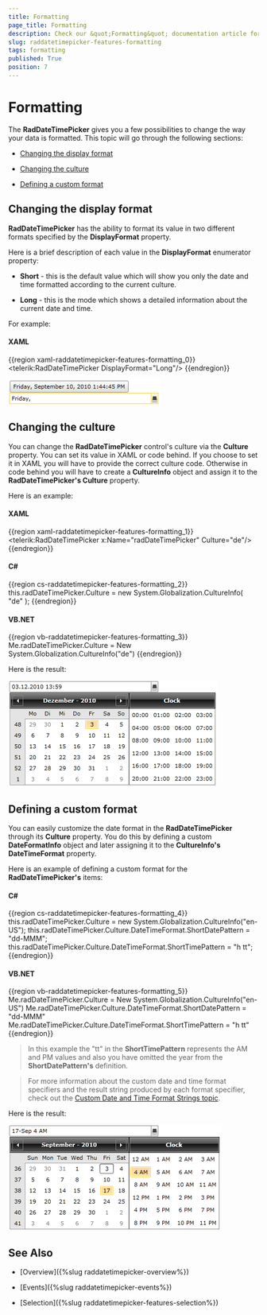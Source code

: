 ```yaml
---
title: Formatting
page_title: Formatting
description: Check our &quot;Formatting&quot; documentation article for the RadDateTimePicker {{ site.framework_name }} control.
slug: raddatetimepicker-features-formatting
tags: formatting
published: True
position: 7
---
```


# Formatting

The __RadDateTimePicker__ gives you a few possibilities to change the way your data is formatted. This topic will go through the following sections:

* [Changing the display format](#changing-the-display-format)

* [Changing the culture](#changing-the-culture)

* [Defining a custom format](#defining-a-custom-format)

## Changing the display format

__RadDateTimePicker__ has the ability to format its value in two different formats specified by the __DisplayFormat__ property.

Here is a brief description of each value in the __DisplayFormat__ enumerator property:

* __Short__ - this is the default value which will show you only the date and time formatted according to the current culture.

* __Long__ - this is the mode which shows a detailed information about the current date and time.

For example:

#### __XAML__

{{region xaml-raddatetimepicker-features-formatting_0}}
	<telerik:RadDateTimePicker DisplayFormat="Long"/>
{{endregion}}

![{{ site.framework_name }} RadDateTimePicker Long DisplayFormat](images/dateTimePicker_features_formatting_010.png)

## Changing the culture

You can change the __RadDateTimePicker__ control's culture via the __Culture__ property. You can set its value in XAML or code behind. If you choose to set it in XAML you will have to provide the correct culture code. Otherwise in code behind you will have to create a __CultureInfo__ object and assign it to the __RadDateTimePicker's Culture__ property. 

Here is an example:

#### __XAML__

{{region xaml-raddatetimepicker-features-formatting_1}}
	<telerik:RadDateTimePicker x:Name="radDateTimePicker" Culture="de"/>
{{endregion}}

#### __C#__

{{region cs-raddatetimepicker-features-formatting_2}}
	this.radDateTimePicker.Culture = new System.Globalization.CultureInfo( "de" );
{{endregion}}

#### __VB.NET__

{{region vb-raddatetimepicker-features-formatting_3}}
	Me.radDateTimePicker.Culture = New System.Globalization.CultureInfo("de")
{{endregion}}

Here is the result:

![{{ site.framework_name }} RadDateTimePicker German Culture](images/dateTimePicker_features_formatting_020.png)

## Defining a custom format

You can easily customize the date format in the __RadDateTimePicker__ through its __Culture__ property. You do this by defining a custom __DateFormatInfo__ object and later assigning it to the __CultureInfo's DateTimeFormat__ property.

Here is an example of defining a custom format for the __RadDateTimePicker's__ items:

#### __C#__

{{region cs-raddatetimepicker-features-formatting_4}}
	this.radDateTimePicker.Culture = new System.Globalization.CultureInfo("en-US");
	this.radDateTimePicker.Culture.DateTimeFormat.ShortDatePattern = "dd-MMM";
	this.radDateTimePicker.Culture.DateTimeFormat.ShortTimePattern = "h tt";
{{endregion}}



#### __VB.NET__

{{region vb-raddatetimepicker-features-formatting_5}}
	Me.radDateTimePicker.Culture = New System.Globalization.CultureInfo("en-US")
	Me.radDateTimePicker.Culture.DateTimeFormat.ShortDatePattern = "dd-MMM"
	Me.radDateTimePicker.Culture.DateTimeFormat.ShortTimePattern = "h tt"
{{endregion}}

>In this example the "tt" in the __ShortTimePattern__ represents the AM and PM values and also you have omitted the year from the __ShortDatePattern's__ definition.

<!-- -->

>For more information about the custom date and time format specifiers and the result string produced by each format specifier, check out the [Custom Date and Time Format Strings topic](http://msdn.microsoft.com/en-us/library/8kb3ddd4.aspx).

Here is the result:

![{{ site.framework_name }} RadDateTimePicker Customized Culture Format](images/dateTimePicker_features_formatting_030.png)

## See Also

 * [Overview]({%slug raddatetimepicker-overview%})

 * [Events]({%slug raddatetimepicker-events%})

 * [Selection]({%slug raddatetimepicker-features-selection%})
